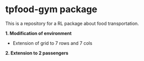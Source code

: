 # tpfood-gym package
This is a repository for a RL package about food transportation. 

**1. Modification of environment** 
- Extension of grid to 7 rows and 7 cols

**2. Extension to 2 passengers**

